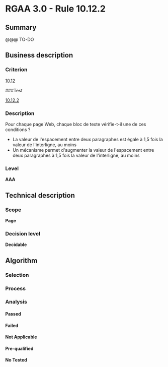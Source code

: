 # RGAA 3.0 -  Rule 10.12.2

## Summary

@@@ TO-DO

## Business description

### Criterion

[10.12](http://disic.github.io/rgaa_referentiel_en/RGAA3.0_Criteria_English_version_v1.html#crit-10-12)

###Test

[10.12.2](http://disic.github.io/rgaa_referentiel_en/RGAA3.0_Criteria_English_version_v1.html#test-10-12-2)

### Description

Pour chaque page Web, chaque bloc de texte v&eacute;rifie-t-il une de ces conditions ? 
 
 *  La valeur de l'espacement entre deux paragraphes est &eacute;gale &agrave; 1,5 fois la valeur de l'interligne, au moins 
 * Un m&eacute;canisme permet d'augmenter la valeur de l'espacement entre deux paragraphes &agrave; 1,5 fois la valeur de l'interligne, au moins 


### Level

**AAA**

## Technical description

### Scope

**Page**

### Decision level

**Decidable**

## Algorithm

### Selection

### Process

### Analysis

#### Passed

#### Failed

#### Not Applicable

#### Pre-qualified

#### No Tested 






